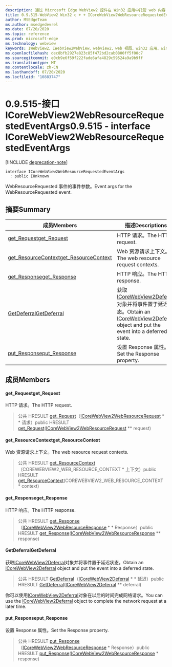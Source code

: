```yaml
---
description: 通过 Microsoft Edge WebView2 控件在 Win32 应用中托管 web 内容
title: 0.9.515-WebView2 Win32 c + + ICoreWebView2WebResourceRequestedEventArgs
author: MSEdgeTeam
ms.author: msedgedevrel
ms.date: 07/20/2020
ms.topic: reference
ms.prod: microsoft-edge
ms.technology: webview
keywords: IWebView2、IWebView2WebView、webview2、web 视图、win32 应用、win32、edge、ICoreWebView2、ICoreWebView2Controller、浏览器控件、边缘 html
ms.openlocfilehash: dec8bfb2927e823c85f472bd2cab0800ff5f00c7
ms.sourcegitcommit: e0cb9e6f59f222fade6afa4829c59524a9a9b9ff
ms.translationtype: MT
ms.contentlocale: zh-CN
ms.lasthandoff: 07/20/2020
ms.locfileid: "10883747"
---
```

# <span data-ttu-id="8b820-104">0.9.515-接口 ICoreWebView2WebResourceRequestedEventArgs</span><span class="sxs-lookup"><span data-stu-id="8b820-104">0.9.515 - interface ICoreWebView2WebResourceRequestedEventArgs</span></span> 

[!INCLUDE [deprecation-note](../../includes/deprecation-note.md)]

```
interface ICoreWebView2WebResourceRequestedEventArgs
  : public IUnknown
```

<span data-ttu-id="8b820-105">WebResourceRequested 事件的事件参数。</span><span class="sxs-lookup"><span data-stu-id="8b820-105">Event args for the WebResourceRequested event.</span></span>

## <span data-ttu-id="8b820-106">摘要</span><span class="sxs-lookup"><span data-stu-id="8b820-106">Summary</span></span>

 <span data-ttu-id="8b820-107">成员</span><span class="sxs-lookup"><span data-stu-id="8b820-107">Members</span></span>                        | <span data-ttu-id="8b820-108">描述</span><span class="sxs-lookup"><span data-stu-id="8b820-108">Descriptions</span></span>
--------------------------------|---------------------------------------------
[<span data-ttu-id="8b820-109">get_Request</span><span class="sxs-lookup"><span data-stu-id="8b820-109">get_Request</span></span>](#get_request) | <span data-ttu-id="8b820-110">HTTP 请求。</span><span class="sxs-lookup"><span data-stu-id="8b820-110">The HTTP request.</span></span>
[<span data-ttu-id="8b820-111">get_ResourceContext</span><span class="sxs-lookup"><span data-stu-id="8b820-111">get_ResourceContext</span></span>](#get_resourcecontext) | <span data-ttu-id="8b820-112">Web 资源请求上下文。</span><span class="sxs-lookup"><span data-stu-id="8b820-112">The web resource request contexts.</span></span>
[<span data-ttu-id="8b820-113">get_Response</span><span class="sxs-lookup"><span data-stu-id="8b820-113">get_Response</span></span>](#get_response) | <span data-ttu-id="8b820-114">HTTP 响应。</span><span class="sxs-lookup"><span data-stu-id="8b820-114">The HTTP response.</span></span>
[<span data-ttu-id="8b820-115">GetDeferral</span><span class="sxs-lookup"><span data-stu-id="8b820-115">GetDeferral</span></span>](#getdeferral) | <span data-ttu-id="8b820-116">获取[ICoreWebView2Deferral](icorewebview2deferral.md)对象并将事件置于延迟状态。</span><span class="sxs-lookup"><span data-stu-id="8b820-116">Obtain an [ICoreWebView2Deferral](icorewebview2deferral.md) object and put the event into a deferred state.</span></span>
[<span data-ttu-id="8b820-117">put_Response</span><span class="sxs-lookup"><span data-stu-id="8b820-117">put_Response</span></span>](#put_response) | <span data-ttu-id="8b820-118">设置 Response 属性。</span><span class="sxs-lookup"><span data-stu-id="8b820-118">Set the Response property.</span></span>

## <span data-ttu-id="8b820-119">成员</span><span class="sxs-lookup"><span data-stu-id="8b820-119">Members</span></span>

#### <span data-ttu-id="8b820-120">get_Request</span><span class="sxs-lookup"><span data-stu-id="8b820-120">get_Request</span></span> 

<span data-ttu-id="8b820-121">HTTP 请求。</span><span class="sxs-lookup"><span data-stu-id="8b820-121">The HTTP request.</span></span>

> <span data-ttu-id="8b820-122">公共 HRESULT [get_Request](#get_request)（[ICoreWebView2WebResourceRequest](icorewebview2webresourcerequest.md) \* \* 请求）</span><span class="sxs-lookup"><span data-stu-id="8b820-122">public HRESULT [get_Request](#get_request)([ICoreWebView2WebResourceRequest](icorewebview2webresourcerequest.md) \*\* request)</span></span>

#### <span data-ttu-id="8b820-123">get_ResourceContext</span><span class="sxs-lookup"><span data-stu-id="8b820-123">get_ResourceContext</span></span> 

<span data-ttu-id="8b820-124">Web 资源请求上下文。</span><span class="sxs-lookup"><span data-stu-id="8b820-124">The web resource request contexts.</span></span>

> <span data-ttu-id="8b820-125">公共 HRESULT [get_ResourceContext](#get_resourcecontext)（COREWEBVIEW2_WEB_RESOURCE_CONTEXT \* 上下文）</span><span class="sxs-lookup"><span data-stu-id="8b820-125">public HRESULT [get_ResourceContext](#get_resourcecontext)(COREWEBVIEW2_WEB_RESOURCE_CONTEXT \* context)</span></span>

#### <span data-ttu-id="8b820-126">get_Response</span><span class="sxs-lookup"><span data-stu-id="8b820-126">get_Response</span></span> 

<span data-ttu-id="8b820-127">HTTP 响应。</span><span class="sxs-lookup"><span data-stu-id="8b820-127">The HTTP response.</span></span>

> <span data-ttu-id="8b820-128">公共 HRESULT [get_Response](#get_response)（[ICoreWebView2WebResourceResponse](icorewebview2webresourceresponse.md) \* \* Response）</span><span class="sxs-lookup"><span data-stu-id="8b820-128">public HRESULT [get_Response](#get_response)([ICoreWebView2WebResourceResponse](icorewebview2webresourceresponse.md) \*\* response)</span></span>

#### <span data-ttu-id="8b820-129">GetDeferral</span><span class="sxs-lookup"><span data-stu-id="8b820-129">GetDeferral</span></span> 

<span data-ttu-id="8b820-130">获取[ICoreWebView2Deferral](icorewebview2deferral.md)对象并将事件置于延迟状态。</span><span class="sxs-lookup"><span data-stu-id="8b820-130">Obtain an [ICoreWebView2Deferral](icorewebview2deferral.md) object and put the event into a deferred state.</span></span>

> <span data-ttu-id="8b820-131">公共 HRESULT [GetDeferral](#getdeferral)（[ICoreWebView2Deferral](icorewebview2deferral.md) \* \* 延迟）</span><span class="sxs-lookup"><span data-stu-id="8b820-131">public HRESULT [GetDeferral](#getdeferral)([ICoreWebView2Deferral](icorewebview2deferral.md) \*\* deferral)</span></span>

<span data-ttu-id="8b820-132">你可以使用[ICoreWebView2Deferral](icorewebview2deferral.md)对象在以后的时间完成网络请求。</span><span class="sxs-lookup"><span data-stu-id="8b820-132">You can use the [ICoreWebView2Deferral](icorewebview2deferral.md) object to complete the network request at a later time.</span></span>

#### <span data-ttu-id="8b820-133">put_Response</span><span class="sxs-lookup"><span data-stu-id="8b820-133">put_Response</span></span> 

<span data-ttu-id="8b820-134">设置 Response 属性。</span><span class="sxs-lookup"><span data-stu-id="8b820-134">Set the Response property.</span></span>

> <span data-ttu-id="8b820-135">公共 HRESULT [put_Response](#put_response)（[ICoreWebView2WebResourceResponse](icorewebview2webresourceresponse.md) \* Response）</span><span class="sxs-lookup"><span data-stu-id="8b820-135">public HRESULT [put_Response](#put_response)([ICoreWebView2WebResourceResponse](icorewebview2webresourceresponse.md) \* response)</span></span>

